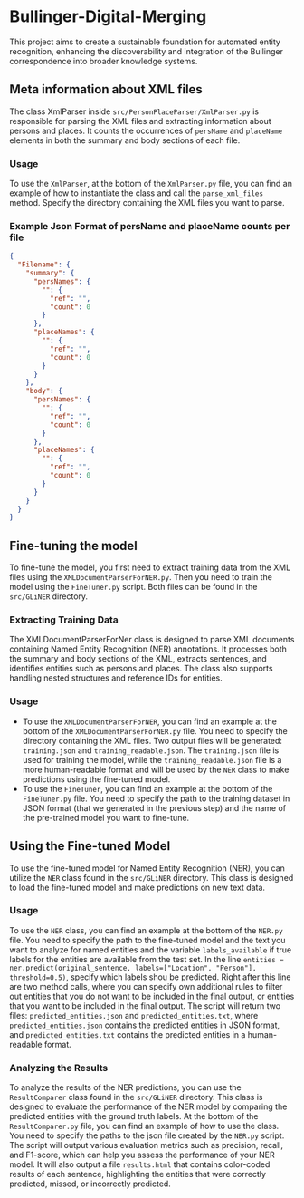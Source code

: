 # Bullinger-Digital-Merging
This project aims to create a sustainable foundation for automated entity recognition, enhancing the discoverability and integration of the Bullinger correspondence into broader knowledge systems.

## Meta information about XML files
The class XmlParser inside `src/PersonPlaceParser/XmlParser.py` is responsible for parsing the XML files and extracting information about persons and places. It counts the occurrences of `persName` and `placeName` elements in both the summary and body sections of each file.

### Usage
To use the `XmlParser`, at the bottom of the `XmlParser.py` file, you can find an example of how to instantiate the class and call the `parse_xml_files` method. Specify the directory containing the XML files you want to parse.

### Example Json Format of persName and placeName counts per file

```json
{
  "Filename": {
    "summary": {
      "persNames": {
        "": {
          "ref": "",
          "count": 0
        }
      },
      "placeNames": {
        "": {
          "ref": "",
          "count": 0
        }
      }
    },
    "body": {
      "persNames": {
        "": {
          "ref": "",
          "count": 0
        }
      },
      "placeNames": {
        "": {
          "ref": "",
          "count": 0
        }
      }
    }
  }
}
```

## Fine-tuning the model
To fine-tune the model, you first need to extract training data from the XML files using the `XMLDocumentParserForNER.py`. Then you need to train the model using the `FineTuner.py` script. Both files can be found in the `src/GLiNER` directory.

### Extracting Training Data
The XMLDocumentParserForNer class is designed to parse XML documents containing Named Entity Recognition (NER) annotations. It processes both the summary and body sections of the XML, extracts sentences, and identifies entities such as persons and places. The class also supports handling nested structures and reference IDs for entities.

### Usage
- To use the `XMLDocumentParserForNER`, you can find an example at the bottom of the `XMLDocumentParserForNER.py` file. You need to specify the directory containing the XML files. Two output files will be generated: `training.json` and `training_readable.json`. The `training.json` file is used for training the model, while the `training_readable.json` file is a more human-readable format and will be used by the `NER` class to make predictions using the fine-tuned model.
- To use the `FineTuner`, you can find an example at the bottom of the `FineTuner.py` file. You need to specify the path to the training dataset in JSON format (that we generated in the previous step) and the name of the pre-trained model you want to fine-tune.

## Using the Fine-tuned Model
To use the fine-tuned model for Named Entity Recognition (NER), you can utilize the `NER` class found in the `src/GLiNER` directory. This class is designed to load the fine-tuned model and make predictions on new text data.

### Usage
To use the `NER` class, you can find an example at the bottom of the `NER.py` file. You need to specify the path to the fine-tuned model and the text you want to analyze for named entities and the variable `labels_available` if true labels for the entities are available from the test set. In the line `entities = ner.predict(original_sentence, labels=["Location", "Person"], threshold=0.5)`, specify which labels shou be predicted. Right after this line are two method calls, where you can specify own additional rules to filter out entities that you do not want to be included in the final output, or entities that you want to be included in the final output.
The script will return two files: `predicted_entities.json` and `predicted_entities.txt`, where `predicted_entities.json` contains the predicted entities in JSON format, and `predicted_entities.txt` contains the predicted entities in a human-readable format.

### Analyzing the Results
To analyze the results of the NER predictions, you can use the `ResultComparer` class found in the `src/GLiNER` directory. This class is designed to evaluate the performance of the NER model by comparing the predicted entities with the ground truth labels.
At the bottom of the `ResultComparer.py` file, you can find an example of how to use the class. You need to specify the paths to the json file created by the `NER.py` script. The script will output various evaluation metrics such as precision, recall, and F1-score, which can help you assess the performance of your NER model. It will also output a file `results.html` that contains color-coded results of each sentence, highlighting the entities that were correctly predicted, missed, or incorrectly predicted.
